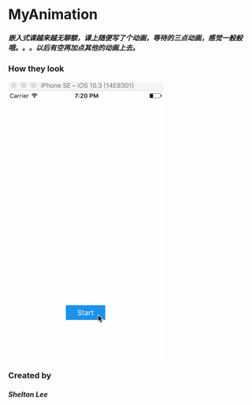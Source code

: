 

# MyAnimation

##### 嵌入式课越来越无聊额，课上随便写了个动画，等待的三点动画，感觉一般般哦。。。以后有空再加点其他的动画上去。

### How they look





<img src="Product/Waiting_Animation_gif.gif" />

### Created by

##### Shelton Lee








